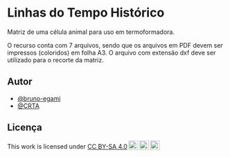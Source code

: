 # Linhas do Tempo Histórico

Matriz de uma célula animal para uso em termoformadora.

 O recurso conta com 7 arquivos, sendo que os arquivos em PDF devem ser impressos (coloridos) em folha A3. O arquivo com extensão dxf deve ser utilizado para o recorte da matriz.

## Autor

- [@bruno-egami](https://github.com/bruno-egami)
- [@CRTA]([https://cta.ifrs.edu.br/crta/o-que-e-o-crta/])

## Licença


<p xmlns:cc="http://creativecommons.org/ns#" >This work is licensed under <a href="http://creativecommons.org/licenses/by-sa/4.0/?ref=chooser-v1" target="_blank" rel="license noopener noreferrer" style="display:inline-block;">CC BY-SA 4.0<img style="height:22px!important;margin-left:3px;vertical-align:text-bottom;" src="https://mirrors.creativecommons.org/presskit/icons/cc.svg?ref=chooser-v1"><img style="height:22px!important;margin-left:3px;vertical-align:text-bottom;" src="https://mirrors.creativecommons.org/presskit/icons/by.svg?ref=chooser-v1"><img style="height:22px!important;margin-left:3px;vertical-align:text-bottom;" src="https://mirrors.creativecommons.org/presskit/icons/sa.svg?ref=chooser-v1"></a></p>

